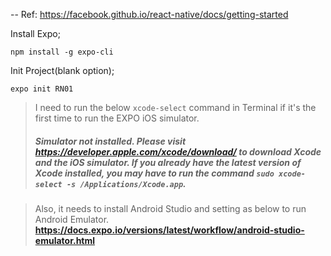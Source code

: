 -- Ref: https://facebook.github.io/react-native/docs/getting-started

Install Expo;

    npm install -g expo-cli

Init Project(blank option);

    expo init RN01

> I need to run the below `xcode-select` command in Terminal if it's the first time to run the EXPO iOS simulator.
> ##### Simulator not installed. Please visit https://developer.apple.com/xcode/download/ to download Xcode and the iOS simulator. If you already have the latest version of Xcode installed, you may have to run the command `sudo xcode-select -s /Applications/Xcode.app`. #####

> Also, it needs to install Android Studio and setting as below to run Android Emulator.
> **https://docs.expo.io/versions/latest/workflow/android-studio-emulator.html**

